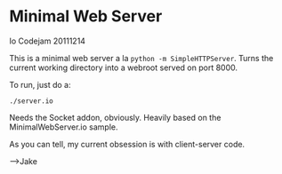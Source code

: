 Minimal Web Server
==================
Io Codejam 20111214

This is a minimal web server a la `python -m SimpleHTTPServer`.  Turns the current working directory into a webroot served on port 8000.

To run, just do a:

    ./server.io
    
Needs the Socket addon, obviously.  Heavily based on the MinimalWebServer.io sample.

As you can tell, my current obsession is with client-server code.

-->Jake
